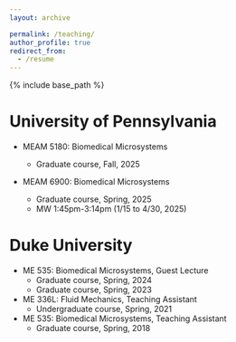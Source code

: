 ```yaml
---
layout: archive

permalink: /teaching/
author_profile: true
redirect_from:
  - /resume
---
```


{% include base_path %}

University of Pennsylvania
======
* MEAM 5180: Biomedical Microsystems 
    * Graduate course, Fall, 2025
    
* MEAM 6900: Biomedical Microsystems 
    * Graduate course, Spring, 2025
    * MW 1:45pm-3:14pm (1/15 to 4/30, 2025)
    
Duke University
======
* ME 535: Biomedical Microsystems, Guest Lecture 
    * Graduate course, Spring, 2024 
    * Graduate course, Spring, 2023
* ME 336L: Fluid Mechanics, Teaching Assistant 
    * Undergraduate course, Spring, 2021 
* ME 535: Biomedical Microsystems, Teaching Assistant 
    * Graduate course, Spring, 2018
      

   
  

